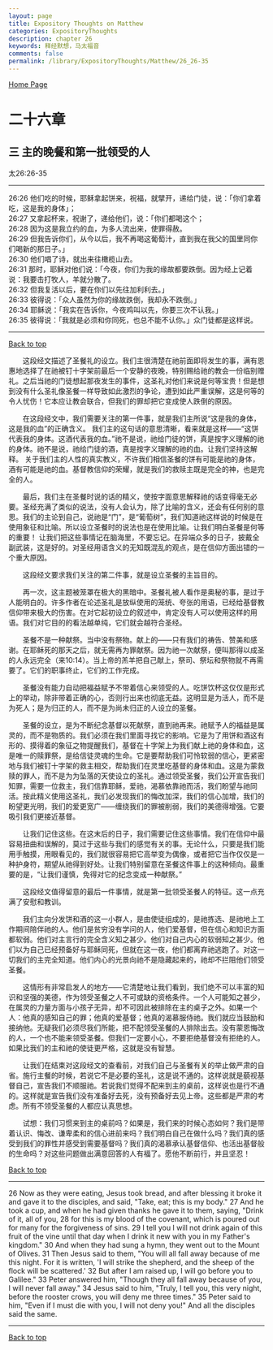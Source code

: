 ```yaml
---
layout: page
title: Expository Thoughts on Matthew
categories: ExpositoryThoughts
description: chapter 26
keywords: 释经默想，马太福音
comments: false
permalink: /library/ExpositoryThoughts/Matthew/26_26-35
---
```

[ Home Page ]({{site.baseurl}}/index) <br>

<a name="0"></a>
# 二十六章 

## 三 主的晚餐和第一批领受的人

太26:26-35

***

26:26 他们吃的时候，耶稣拿起饼来，祝福，就擘开，递给门徒，说：「你们拿着吃，这是我的身体」；<br>
26:27 又拿起杯来，祝谢了，递给他们，说：「你们都喝这个；<br>
26:28 因为这是我立约的血，为多人流出来，使罪得赦。<br>
26:29 但我告诉你们，从今以后，我不再喝这葡萄汁，直到我在我父的国里同你们喝新的那日子。」<br>
26:30 他们唱了诗，就出来往橄榄山去。<br>
26:31 那时，耶稣对他们说：「今夜，你们为我的缘故都要跌倒。因为经上记着说：我要击打牧人，羊就分散了。<br>
26:32 但我复活以后，要在你们以先往加利利去。」<br>
26:33 彼得说：「众人虽然为你的缘故跌倒，我却永不跌倒。」<br>
26:34 耶稣说：「我实在告诉你，今夜鸡叫以先，你要三次不认我。」<br>
26:35 彼得说：「我就是必须和你同死，也总不能不认你。」众门徒都是这样说。<br>

***

[Back to top](#0)

&emsp;&emsp;这段经文描述了圣餐礼的设立。我们主很清楚在祂前面即将发生的事，满有恩惠地选择了在祂被钉十字架前最后一个安静的夜晚，特别赐给祂的教会一份临别赠礼。之后当祂的门徒想起那夜发生的事件，这圣礼对他们来说是何等宝贵！但是想到没有什么圣礼像圣餐一样导致如此激烈的争论，遭到如此严重误解，这是何等的令人忧伤！它本应让教会联合，但我们的罪却把它变成使人跌倒的原因。

&emsp;&emsp;在这段经文中，我们需要关注的第一件事，就是我们主所说“这是我的身体，这是我的血”的正确含义。
我们主的这句话的意思清晰，看来就是这样——“这饼代表我的身体。这酒代表我的血。”祂不是说，祂给门徒的饼，真是按字义理解的祂的身体。祂不是说，祂给门徒的酒，真是按字义理解的祂的血。让我们坚持这解释。
关于我们主的人性的真实教义，不许我们相信圣餐的饼有可能是祂的身体，酒有可能是祂的血。基督教信仰的荣耀，就是我们的救赎主既是完全的神，也是完全的人。

&emsp;&emsp;最后，我们主在圣餐时说的话的精义，使按字面意思解释祂的话变得毫无必要。圣经充满了类似的说法，没有人会认为，除了比喻的含义，还会有任何别的意思。我们的主论到自己，说祂是“门”，是“葡萄树”，我们知道祂这样说的时候是在使用象征和比喻。所以设立圣餐时的说法也是在使用比喻。让我们明白圣餐是何等的重要！
让我们把这些事情记在脑海里，不要忘记。在异端众多的日子，披戴全副武装，这是好的。对圣经用语含义的无知既混乱的观点，是在信仰方面出错的一个重大原因。

&emsp;&emsp;这段经文要求我们关注的第二件事，就是设立圣餐的主旨目的。

&emsp;&emsp;再一次，这主题被笼罩在极大的黑暗中。圣餐礼被人看作是奥秘的事，是过于人能明白的。许多作者在论述圣礼是放纵使用的笼统、夸张的用语，已经给基督教信仰带来极大的伤害。在对它起初设立的叙述中，肯定没有人可以使用这样的用语。我们对它目的的看法越单纯，它们就会越符合圣经。

&emsp;&emsp;圣餐不是一种献祭。当中没有祭物。献上的——只有我们的祷告、赞美和感谢。在耶稣死的那天之后，就无需再为罪献祭。因为祂一次献祭，便叫那得以成圣的人永远完全（来10:14）。当上帝的羔羊把自己献上，祭司、祭坛和祭物就不再需要了。它们的职事终止，它们的工作完成。

&emsp;&emsp;圣餐没有能力自动把福益赋予不带着信心来领受的人。吃饼饮杯这仅仅是形式上的举动，除非带着正确的心，否则行出来也彻底无益。这明显是为活人，而不是为死人；是为归正的人，而不是为尚未归正的人设立的圣餐。

&emsp;&emsp;圣餐的设立，是为不断纪念基督以死献祭，直到祂再来。祂赋予人的福益是属灵的，而不是物质的。我们必须在我们里面寻找它的影响。它是为了用饼和酒这有形的、摸得着的象征之物提醒我们，基督在十字架上为我们献上祂的身体和血，这是唯一的赎罪祭，是给信徒灵魂的生命。它是要帮助我们可怜软弱的信心，更紧密地与我们被钉十字架的救主相交，帮助我们在灵里吃基督的身体和血。这是为蒙救赎的罪人，而不是为为坠落的天使设立的圣礼。通过领受圣餐，我们公开宣告我们知罪，需要一位救主，我们信靠耶稣，爱祂，渴慕依靠祂而活，我们盼望与祂同活。按此精义使用这圣礼，我们必发现我们的悔改加深，我们的信心加增，我们的盼望更光明，我们的爱更宽广——缠绕我们的罪被削弱，我们的美德得增强。它要吸引我们更接近基督。

&emsp;&emsp;让我们记住这些。在这末后的日子，我们需要记住这些事情。我们在信仰中最容易扭曲和误解的，莫过于这些与我们的感觉有关的事。无论什么，只要是我们能用手触摸，用眼看见的，我们就很容易把它高举变为偶像，或者把它当作仅仅是一种护身符，期望从祂得到好处。让我们特别留意在圣餐这件事上的这种倾向。最重要的是，“让我们谨慎，免得对它的纪念变成一种献祭。”

&emsp;&emsp;这段经文值得留意的最后一件事情，就是第一批领受圣餐人的特征。这一点充满了安慰和教训。

&emsp;&emsp;我们主向分发饼和酒的这一小群人，是由使徒组成的，是祂拣选、是祂地上工作期间陪伴祂的人。他们是贫穷没有学问的人，他们爱基督，但在信心和知识方面都软弱。他们对主言行的完全含义知之甚少。他们对自己内心的软弱知之甚少。他们以为自己已经预备好与耶稣同死，但就在这一夜，他们都离弃祂逃跑了。对这一切我们的主完全知道。他们内心的光景向祂不是隐藏起来的，祂却不拦阻他们领受圣餐。

&emsp;&emsp;这情形有非常启发人的地方——它清楚地让我们看到，我们绝不可以丰富的知识和坚强的美德，作为领受圣餐之人不可或缺的资格条件。一个人可能知之甚少，在属灵的力量方面与小孩子无异，却不可因此被排除在主的桌子之外。如果一个人：他真的感知自己的罪；他真的爱基督；他真的渴慕服侍祂。我们就应当鼓励和接纳他。无疑我们必须尽我们所能，把不配领受圣餐的人排除出去。没有蒙恩悔改的人，一个也不能来领受圣餐。但我们一定要小心，不要拒绝基督没有拒绝的人。如果比我们的主和祂的使徒更严格，这就是没有智慧。

&emsp;&emsp;让我们在结束对这段经文的查看前，对我们自己与圣餐有关的举止做严肃的自省。施行主餐的时候，若说它不是必要的圣礼，这是说不通的。这样说就是藐视基督自己，宣告我们不顺服祂。若说我们觉得不配来到主的桌前，这样说也是行不通的。这样就是宣告我们没有准备好去死，没有预备好去见上帝。这些都是严肃的考虑。所有不领受圣餐的人都应认真思想。

&emsp;&emsp;试想：我们习惯来到主的桌前吗？如果是，我们来的时候心态如何？我们是带着认识、悔改、谦卑柔和的信心进前来吗？我们明白自己在做什么吗？我们真的感受到我们的罪性并感受到需要基督吗？我们真的渴慕承认基督信仰、也活出基督般的生命吗？对这些问题做出满意回答的人有福了。愿他不断前行，并且坚忍！

[Back to top](#0)

***

26 Now as they were eating, Jesus took bread, and after blessing it broke it and gave it to the disciples, and said, "Take, eat; this is my body." 27 And he took a cup, and when he had given thanks he gave it to them, saying, "Drink of it, all of you, 28 for this is my blood of the covenant, which is poured out for many for the forgiveness of sins. 29 I tell you I will not drink again of this fruit of the vine until that day when I drink it new with you in my Father's kingdom." 30 And when they had sung a hymn, they went out to the Mount of Olives. 31 Then Jesus said to them, "You will all fall away because of me this night. For it is written, 'I will strike the shepherd, and the sheep of the flock will be scattered.' 32 But after I am raised up, I will go before you to Galilee." 33 Peter answered him, "Though they all fall away because of you, I will never fall away." 34 Jesus said to him, "Truly, I tell you, this very night, before the rooster crows, you will deny me three times." 35 Peter said to him, "Even if I must die with you, I will not deny you!" And all the disciples said the same.

***

[Back to top](#0)
